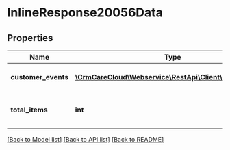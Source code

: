 # InlineResponse20056Data

## Properties
Name | Type | Description | Notes
------------ | ------------- | ------------- | -------------
**customer_events** | [**\CrmCareCloud\Webservice\RestApi\Client\Model\Event[]**](Event.md) | Collection of all events. | [optional] 
**total_items** | **int** | The number of all found events. | [optional] 

[[Back to Model list]](../../README.md#documentation-for-models) [[Back to API list]](../../README.md#documentation-for-api-endpoints) [[Back to README]](../../README.md)


